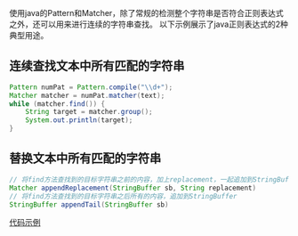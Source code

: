 
使用java的Pattern和Matcher，除了常规的检测整个字符串是否符合正则表达式之外，还可以用来进行连续的字符串查找。
以下示例展示了java正则表达式的2种典型用途。

## 连续查找文本中所有匹配的字符串
```java
Pattern numPat = Pattern.compile("\\d+");
Matcher matcher = numPat.matcher(text);
while (matcher.find()) {
    String target = matcher.group();
    System.out.println(target);
}
```

## 替换文本中所有匹配的字符串
```java
// 将find方法查找到的目标字符串之前的内容，加上replacement，一起追加到StringBuffer
Matcher appendReplacement(StringBuffer sb, String replacement)
// 将find方法查找到的目标字符串之后所有的内容，追加到StringBuffer
StringBuffer appendTail(StringBuffer sb)
```

[代码示例](src/main/java/zhanj/javaregex/App.java)